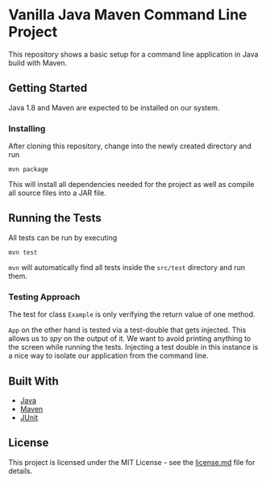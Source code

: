 # Vanilla Java Maven Command Line Project

This repository shows a basic setup for a command line application in Java build with Maven.


## Getting Started

Java 1.8 and Maven are expected to be installed on our system.


### Installing

After cloning this repository, change into the newly created directory and run

```
mvn package
```

This will install all dependencies needed for the project as well as compile all source files into a JAR file.


## Running the Tests

All tests can be run by executing

```
mvn test
```

`mvn` will automatically find all tests inside the `src/test` directory and run them.


### Testing Approach

The test for class `Example` is only verifying the return value of one method.

`App` on the other hand is tested via a test-double that gets injected.
This allows us to _spy_ on the output of it.
We want to avoid printing anything to the screen while running the tests.
Injecting a test double in this instance is a nice way to isolate our application from the command line.


## Built With

- [Java](https://www.java.com)
- [Maven](https://maven.apache.org)
- [JUnit](http://junit.org)


## License

This project is licensed under the MIT License - see the [license.md](license.md) file for details.
